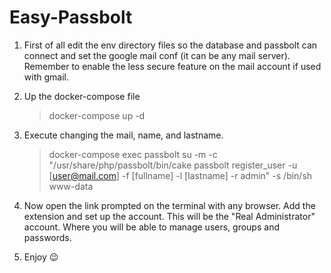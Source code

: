 # Easy-Passbolt
    
1. First of all edit the env directory files so the database and passbolt can connect and set the google mail conf (it can be any mail server). Remember to enable the less secure feature on the mail account if used with gmail.

2. Up the docker-compose file
    > docker-compose up -d
3. Execute changing the mail, name, and lastname.  
    >docker-compose exec passbolt su -m -c "/usr/share/php/passbolt/bin/cake passbolt register_user -u [user@mail.com] -f [fullname] -l [lastname] -r admin" -s /bin/sh www-data
4. Now open the link prompted on the terminal with any browser. Add the extension and set up the account. This will be the "Real Administrator" account. Where you will be able to manage users, groups and passwords.
5. Enjoy 😉